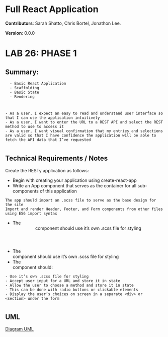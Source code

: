 
# Full React Application

**Contributors**: Sarah Shatto, Chris Bortel, Jonathon Lee.

**Version**: 0.0.0

 # LAB 26: PHASE 1 

## Summary: 
```
  - Basic React Application
  - Scaffolding
  - Basic State
  - Rendering
```
#

```
- As a user, I expect an easy to read and understand user interface so that I can use the application intuitively
- As a user, I want to enter the URL to a REST API and select the REST method to use to access it
- As a user, I want visual confirmation that my entries and selections are valid so that I have confidence the application will be able to fetch the API data that I’ve requested
```
#

## Technical Requirements / Notes
Create the RESTy application as follows:

- Begin with creating your application using create-react-app
- Write an App component that serves as the container for all sub-components of this application
```
The app should import an .scss file to serve as the base design for the site
Import and render Header, Footer, and Form components from other files using ES6 import syntax
```
- The <Header> component should use it’s own .scss file for styling
- The <Footer> component should use it’s own .scss file for styling
- The <Form> component should:
```
- Use it’s own .scss file for styling
- Accept user input for a URL and store it in state
- Allow the user to choose a method and store it in state
- This can be done with radio buttons or clickable elements
- Display the user’s choices on screen in a separate <div> or <section> under the form
```
#

## UML 
[Diagram UML](./assets/)



